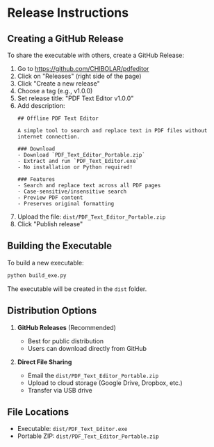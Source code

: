 # Release Instructions

## Creating a GitHub Release

To share the executable with others, create a GitHub Release:

1. Go to https://github.com/CHIBOLAR/pdfeditor
2. Click on "Releases" (right side of the page)
3. Click "Create a new release"
4. Choose a tag (e.g., v1.0.0)
5. Set release title: "PDF Text Editor v1.0.0"
6. Add description:
   ```
   ## Offline PDF Text Editor
   
   A simple tool to search and replace text in PDF files without internet connection.
   
   ### Download
   - Download `PDF_Text_Editor_Portable.zip`
   - Extract and run `PDF_Text_Editor.exe`
   - No installation or Python required!
   
   ### Features
   - Search and replace text across all PDF pages
   - Case-sensitive/insensitive search
   - Preview PDF content
   - Preserves original formatting
   ```
7. Upload the file: `dist/PDF_Text_Editor_Portable.zip`
8. Click "Publish release"

## Building the Executable

To build a new executable:
```bash
python build_exe.py
```

The executable will be created in the `dist` folder.

## Distribution Options

1. **GitHub Releases** (Recommended)
   - Best for public distribution
   - Users can download directly from GitHub

2. **Direct File Sharing**
   - Email the `dist/PDF_Text_Editor_Portable.zip`
   - Upload to cloud storage (Google Drive, Dropbox, etc.)
   - Transfer via USB drive

## File Locations
- Executable: `dist/PDF_Text_Editor.exe`
- Portable ZIP: `dist/PDF_Text_Editor_Portable.zip`